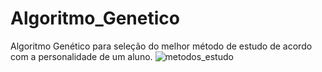 # Algoritmo_Genetico
Algoritmo Genético para seleção do melhor método de estudo de acordo com a personalidade de um aluno.
![metodos_estudo](https://user-images.githubusercontent.com/62016520/233133114-374dfde0-d2a1-44a2-af6a-fcee9f123d30.jpg)
